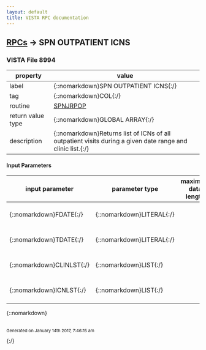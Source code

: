 ```yaml
---
layout: default
title: VISTA RPC documentation
---
```




## [RPCs](TableOfContent.md) &#8594; SPN OUTPATIENT ICNS 



### VISTA File 8994 


 property | value 
--- | --- 
 label | {::nomarkdown}SPN OUTPATIENT ICNS{:/}
 tag | {::nomarkdown}COL{:/}
 routine | [SPNJRPOP](http://code.osehra.org/dox/Routine_SPNJRPOP_source.html)
 return value type | {::nomarkdown}GLOBAL ARRAY{:/}
 description | {::nomarkdown}Returns list of ICNs of all outpatient visits during a given date range and clinic list.{:/}

#### Input Parameters

| input parameter | parameter type | maximum data length | required | description | 
| --- | --- | --- | --- | --- | 
| {::nomarkdown}FDATE{:/} | {::nomarkdown}LITERAL{:/} |  |  | {::nomarkdown}Date to begin Outpatients search{:/} | 
| {::nomarkdown}TDATE{:/} | {::nomarkdown}LITERAL{:/} |  |  | {::nomarkdown}Date to end Outpatients search{:/} | 
| {::nomarkdown}CLINLST{:/} | {::nomarkdown}LIST{:/} |  |  | {::nomarkdown}List of Outpatient clinic stops {:/} | 
| {::nomarkdown}ICNLST{:/} | {::nomarkdown}LIST{:/} |  |  | {::nomarkdown}List of ICNs to search from{:/} | 

{::nomarkdown} <br/><br/><p style="font-size: 11px">Generated on January 14th 2017, 7:46:15 am</p>{:/}